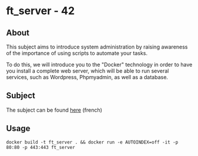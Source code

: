 # ft_server - 42

## About

This subject aims to introduce system administration by raising awareness of the importance of using scripts to automate your tasks.

To do this, we will introduce you to the "Docker" technology in order to have you install a complete web server, which will be able to run several services, such as Wordpress, Phpmyadmin, as well as a database.

## Subject

The subject can be found [here](/subject.fr.pdf) (french)

## Usage

```
docker build -t ft_server . && docker run -e AUTOINDEX=off -it -p 80:80 -p 443:443 ft_server
```
